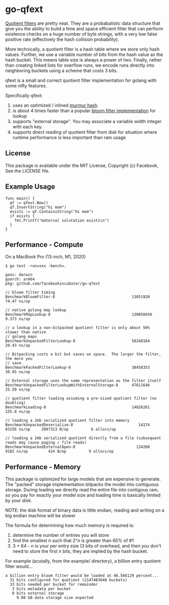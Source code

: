 # go-qfext

[Quotient filters](https://en.wikipedia.org/wiki/Quotient_filter) are
pretty neat.  They are a probabalistic data structure that give you
the ability to build a time and space efficient filter that can
perform existence checks on a huge number of byte strings, with a very
low false positive rate (effectively the hash collision probability).

More technically, a quotient filter is a hash table where we store
only hash values.  Further, we use a variable number of bits from the
hash value as the hash bucket.  This means table size is always a
power of two.  Finally, rather than creating linked lists for overflow
runs, we encode runs directly into neighboring buckets using a scheme
that costs 3 bits.

qfext is a small and correct quotient filter implementation for
golang with some nifty features.

Specifically qfext:
  1. uses an optimized / inlined [murmur hash](https://en.wikipedia.org/wiki/MurmurHash).
  2. is about 4 times faster than a popular [bloom filter implementation](https://github.com/bits-and-blooms/bloom/v3) for lookup
  3. supports "external storage".  You may associate a variable width integer with each key.
  4. supports direct reading of quotient filter from disk for situation where runtime performance is less important than ram usage

## License

This package is available under the MIT License, Copyright (c) Facebook, See the LICENSE file.

## Example Usage

```
func main() {
  qf := qfext.New()
  qf.InsertString("hi mom")
  exists := qf.ContainsString("hi mom")	
  if exists {
    fmt.Printf("maternal salutation exists\n")
  }
}
```

## Performance - Compute

On a MacBook Pro (13-inch, M1, 2020)

```
$ go test -run=xxx -bench=.

goos: darwin
goarch: arm64
pkg: github.com/facebookincubator/go-qfext

// bloom filter timing
BenchmarkBloomFilter-8                               	13851920	        74.47 ns/op

// native golang map lookup
BenchmarkMapLookup-8                                 	130050450	         9.373 ns/op

// a lookup in a non-bitpacked quotient filter is only about 50% slower than native
// golang maps
BenchmarkUnpackedFilterLookup-8                      	58248184	        20.43 ns/op

// Bitpacking costs a bit but saves on space.  The larger the filter, the more you
// save.
BenchmarkPackedFilterLookup-8                        	38458353	        30.95 ns/op

// External storage uses the same representation as the filter itself
BenchmarkUnpackedFilterLookupWithExternalStorage-8   	47611646	        25.59 ns/op

// quotient filter loading assuming a pre-sized quotient filter (no doubling)
BenchmarkLoading-8                                   	14826261	       155.8 ns/op

// loading a 2mb serialized quotient filter into memory
BenchmarkUnpackedDeserialize-8                       	   14174	     83156 ns/op	 2097313 B/op	       6 allocs/op

// loading a 2mb serialized quotient directly from a file (subsequent reads may cause paging / file reads)
BenchmarkUnpackedExternalOpen-8                      	  134208	      9182 ns/op	     424 B/op	       9 allocs/op

```

## Performance - Memory

This package is optimized for large models that are expensive to
generate.  The "packed" storage implementation bitpacks the model into
contiguous storage.  During loading we directly read the entire file
into contigous ram, so you pay for exactly your model size and loading
time is basically limited by your disk.  

NOTE: the disk format of binary data is little endian, reading and writing
on a big endian machine will be slower

The formula for determining how much memory is required is:
  1. determine the number of entries you will store
  2. find the smallest n such that 2^n is greater than 65% of #1 
  3. 3 + 64 - n is your per entry size (3 bits of overhead, and then
     you don't need to store the first n bits, they are implied by
     the hash bucket.

For example (acutally, from the example/ directory), a billion entry quotient filter would...
```
a billion entry bloom filter would be loaded at 46.566129 percent...
  31 bits configured for quotient (2147483648 buckets)
  33 bits needed per bucket for remainder
   3 bits metadata per bucket
   0 bits external storage
     9.00 GB data storage size expected
```

